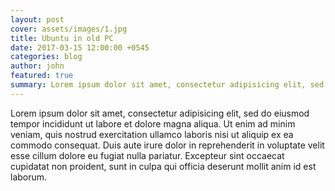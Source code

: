 ```yaml
---
layout: post
cover: assets/images/1.jpg
title: Ubuntu in old PC
date: 2017-03-15 12:00:00 +0545
categories: blog
author: john
featured: true
summary: Lorem ipsum dolor sit amet, consectetur adipisicing elit, sed do eiusmod
---
```


 Lorem ipsum dolor sit amet, consectetur adipisicing elit, sed do eiusmod
 tempor incididunt ut labore et dolore magna aliqua. Ut enim ad minim veniam,
 quis nostrud exercitation ullamco laboris nisi ut aliquip ex ea commodo
 consequat. Duis aute irure dolor in reprehenderit in voluptate velit esse
 cillum dolore eu fugiat nulla pariatur. Excepteur sint occaecat cupidatat non
 proident, sunt in culpa qui officia deserunt mollit anim id est laborum.
